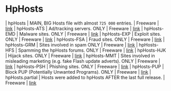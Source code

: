 # HpHosts

| hpHosts		| MAIN, BIG Hosts file with almost `725 000` entries.		                | Freeware    | [link](https://www.hosts-file.net)
| hpHosts-ATS		| Ad/tracking servers. ONLY                                                     | Freeware    | [link](https://www.hosts-file.net)
| hpHosts-EMD		| Malware sites. ONLY                                                           | Freeware    | [link](https://www.hosts-file.net)
| hpHosts-EXP		| Exploit sites. ONLY                                                           | Freeware    | [link](https://www.hosts-file.net)
| hpHosts-FSA		| Fraud sites. ONLY                                                             | Freeware    | [link](https://www.hosts-file.net)
| hpHosts-GRM		| Sites involved in spam ONLY                                                   | Freeware    | [link](https://www.hosts-file.net)
| hpHosts-HFS		| Spamming the hpHosts forums. ONLY                                             | Freeware    | [link](https://www.hosts-file.net)
| hpHosts-HJK		| Hijack sites. ONLY                                                            | Freeware    | [link](https://www.hosts-file.net)
| hpHosts-MMT		| Sites involved in misleading marketing (e.g. fake Flash update adverts). ONLY | Freeware    | [link](https://www.hosts-file.net)
| hpHosts-PSH		| Phishing sites. ONLY                                                          | Freeware    | [link](https://www.hosts-file.net)
| hpHosts-PUP		| Block PUP (Potentially Unwanted Programs). ONLY                               | Freeware    | [link](https://www.hosts-file.net)
| hpHosts.partial	| Hosts were added to hpHosts AFTER the last full release.                      | Freeware    | [link](https://www.hosts-file.net)
